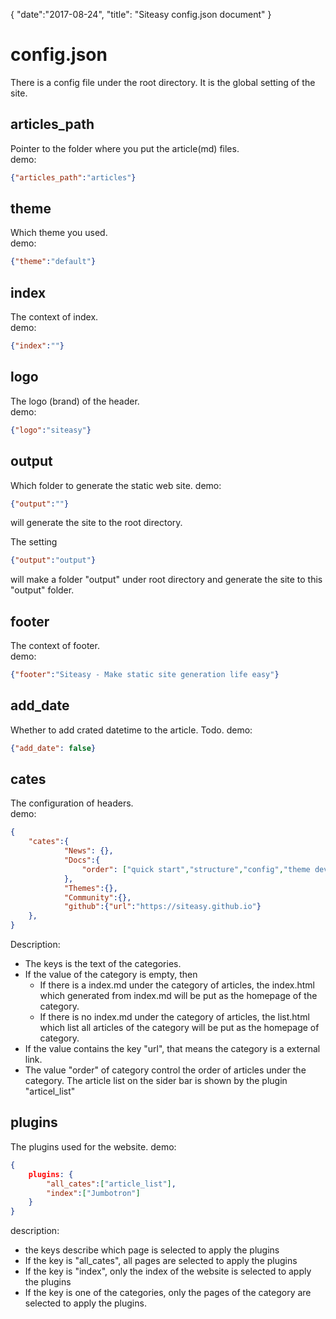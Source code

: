 {
    "date":"2017-08-24",
    "title": "Siteasy config.json document"
}
# config.json

There is a config file under the root directory. It is the global setting of the site.
## articles_path
Pointer to the folder where you put the article(md) files.  
demo:
```json
{"articles_path":"articles"}
```

## theme
Which theme you used.  
demo:
```json
{"theme":"default"}
```

## index
The context of index.  
demo:
```json
{"index":""}
```

## logo
The logo (brand) of the header.  
demo:
```json
{"logo":"siteasy"}
```

## output
Which folder to generate the static web site. 
demo:
```json
{"output":""}
```
will generate the site to the root directory.  

The setting
```json
{"output":"output"}
```
will make a folder "output" under root directory and generate the site to this "output" folder.  

## footer
The context of footer.  
demo:
```json
{"footer":"Siteasy - Make static site generation life easy"}
```

## add_date
Whether to add crated datetime to the article. Todo.
demo:
```json
{"add_date": false}
```

## cates
The configuration of headers.  
demo:
```json
{
    "cates":{
            "News": {}, 
            "Docs":{
                "order": ["quick start","structure","config","theme development","plugin development"]
            }, 
            "Themes":{}, 
            "Community":{}, 
            "github":{"url":"https://siteasy.github.io"}
    },
}
```
Description:
- The keys is the text of the categories.
- If the value of the category is empty, then
  - If there is a index.md under the category of articles, the index.html which generated from index.md will be put as the homepage of the category.
  - If there is no index.md under the category of articles, the list.html which list all articles of the category will be put as the homepage of category.
- If the value contains the key "url", that means the category is a external link.
- The value "order" of category control the order of articles under the category. The article list on the sider bar is shown by the plugin "articel_list"

## plugins
The plugins used for the website.
demo:
```json
{
    plugins: {
        "all_cates":["article_list"],
        "index":["Jumbotron"]
    }
}
```
description:
- the keys describe which page is selected to apply the plugins
- If the key is "all_cates", all pages are selected to apply the plugins
- If the key is "index", only the index of the website is selected to apply the plugins
- If the key is one of the categories, only the pages of the category are selected to apply the plugins.
